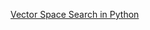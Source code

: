 [Vector Space Search in Python](http://blog.josephwilk.net/projects/building-a-vector-space-search-engine-in-python.html)
